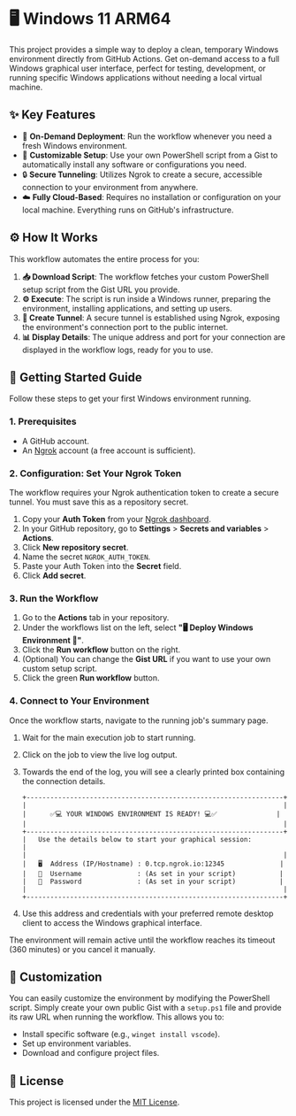 # 🖥 Windows 11 ARM64

This project provides a simple way to deploy a clean, temporary Windows environment directly from GitHub Actions. Get on-demand access to a full Windows graphical user interface, perfect for testing, development, or running specific Windows applications without needing a local virtual machine.

## ✨ Key Features

*   🚀 **On-Demand Deployment**: Run the workflow whenever you need a fresh Windows environment.
*   🔧 **Customizable Setup**: Use your own PowerShell script from a Gist to automatically install any software or configurations you need.
*   🔒 **Secure Tunneling**: Utilizes Ngrok to create a secure, accessible connection to your environment from anywhere.
*   ☁️ **Fully Cloud-Based**: Requires no installation or configuration on your local machine. Everything runs on GitHub's infrastructure.

## ⚙️ How It Works

This workflow automates the entire process for you:

1.  **📥 Download Script**: The workflow fetches your custom PowerShell setup script from the Gist URL you provide.
2.  **⚙️ Execute**: The script is run inside a Windows runner, preparing the environment, installing applications, and setting up users.
3.  **🔗 Create Tunnel**: A secure tunnel is established using Ngrok, exposing the environment's connection port to the public internet.
4.  **📊 Display Details**: The unique address and port for your connection are displayed in the workflow logs, ready for you to use.

## 🚀 Getting Started Guide

Follow these steps to get your first Windows environment running.

### 1. Prerequisites

*   A GitHub account.
*   An [Ngrok](https://ngrok.com/) account (a free account is sufficient).

### 2. Configuration: Set Your Ngrok Token

The workflow requires your Ngrok authentication token to create a secure tunnel. You must save this as a repository secret.

1.  Copy your **Auth Token** from your [Ngrok dashboard](https://dashboard.ngrok.com/get-started/your-authtoken).
2.  In your GitHub repository, go to **Settings** > **Secrets and variables** > **Actions**.
3.  Click **New repository secret**.
4.  Name the secret `NGROK_AUTH_TOKEN`.
5.  Paste your Auth Token into the **Secret** field.
6.  Click **Add secret**.

### 3. Run the Workflow

1.  Go to the **Actions** tab in your repository.
2.  Under the workflows list on the left, select **"🖥️ Deploy Windows Environment 🚀"**.
3.  Click the **Run workflow** button on the right.
4.  (Optional) You can change the **Gist URL** if you want to use your own custom setup script.
5.  Click the green **Run workflow** button.

### 4. Connect to Your Environment

Once the workflow starts, navigate to the running job's summary page.

1.  Wait for the main execution job to start running.
2.  Click on the job to view the live log output.
3.  Towards the end of the log, you will see a clearly printed box containing the connection details.

    ```text
    +-----------------------------------------------------------------+
    |                                                                 |
    |      ✅💻 YOUR WINDOWS ENVIRONMENT IS READY! 💻✅               |
    |                                                                 |
    +-----------------------------------------------------------------+
    |   Use the details below to start your graphical session:          |
    |                                                                 |
    |   🖥️  Address (IP/Hostname) : 0.tcp.ngrok.io:12345              |
    |   👤  Username              : (As set in your script)           |
    |   🔑  Password              : (As set in your script)           |
    |                                                                 |
    +-----------------------------------------------------------------+
    ```
4.  Use this address and credentials with your preferred remote desktop client to access the Windows graphical interface.

The environment will remain active until the workflow reaches its timeout (360 minutes) or you cancel it manually.

## 🔧 Customization

You can easily customize the environment by modifying the PowerShell script. Simply create your own public Gist with a `setup.ps1` file and provide its raw URL when running the workflow. This allows you to:

*   Install specific software (e.g., `winget install vscode`).
*   Set up environment variables.
*   Download and configure project files.

## 📄 License

This project is licensed under the [MIT License](LICENSE).
